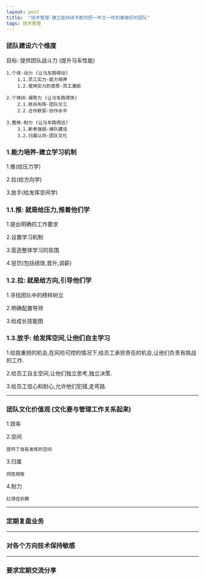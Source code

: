 ```yaml
---
layout: post
title:  "技术管理-建立能持续不断的把一件又一件的事做好的团队"
tags: 技术管理
---
```


### 团队建设六个维度

目标: 提供团队战斗力 (提升马车性能)
    
    1.个体-动力 (让马车跑得动)
        1.1.员工实力-能力培养
        1.2.使用实力的意愿-员工激励
        
    2.个体间-凝聚力 (让马车跑得快)
        2.1.排兵布阵-团队分工
        2.2.合作默契-协作水平
        
    3.整体-耐力 (让马车跑得远)
        3.1.新老强弱-梯队建设
        3.2.归属认同-团队文化


### 1.能力培养-建立学习机制

   1.推(给压力学)
    
   2.拉(给方向学)
    
   3.放手(给发挥空间学)


### 1.1.推: 就是给压力,推着他们学
   
   1.提出明确的工作要求
   
   2.设置学习机制
   
   3.营造整体学习的氛围
   
   4.惩罚(包括绩效,晋升,调薪)
       
       
### 1.2.拉: 就是给方向,引导他们学
   
   1.寻找团队中的榜样树立
   
   2.明确配置导师
   
   3.给成长技能图
       
       
### 1.3.放手: 给发挥空间,让他们自主学习

   1.给挑重担的机会,在风险可控的情况下,给员工承担责任的机会,让他们负责有挑战的工作.
   
   2.给员工自主空间,让他们独立思考,独立决策.
   
   3.给员工信心和耐心,允许他们犯错,走弯路.
   

---

### 团队文化价值观 (文化要与管理工作关系起来)

1.效率

2.空间

    提供了自有发挥的空间

3.归属

    同性相吸

4.耐力

    扛得住折腾

---

### 定期复盘业务


---

### 对各个方向技术保持敏感


---

### 要求定期交流分享
   